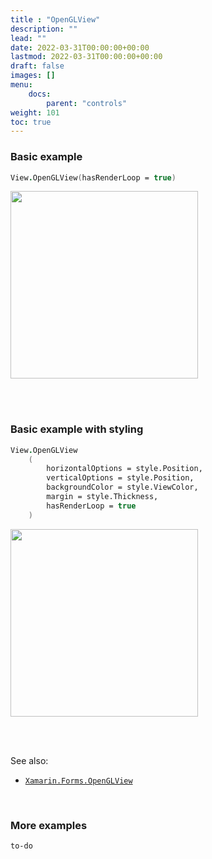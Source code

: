 ```yaml
---
title : "OpenGLView"
description: ""
lead: ""
date: 2022-03-31T00:00:00+00:00
lastmod: 2022-03-31T00:00:00+00:00
draft: false
images: []
menu:
    docs:
        parent: "controls"
weight: 101
toc: true
---
```


### Basic example


```fs 
View.OpenGLView(hasRenderLoop = true)
```

<img src="images/view/OpenGLView-adr-basic.png" width="300">

<br /> <br /> 

### Basic example with styling

```fs 
View.OpenGLView
    (
        horizontalOptions = style.Position,
        verticalOptions = style.Position,
        backgroundColor = style.ViewColor,
        margin = style.Thickness,
        hasRenderLoop = true                                                    
    )
```


<img src="images/view/OpenGLView-adr-styled.png" width="300">

<br /> <br /> 

See also:

* [`Xamarin.Forms.OpenGLView`](https://docs.microsoft.com/en-us/dotnet/api/Xamarin.Forms.OpenGLView)

<br /> 

### More examples

`to-do`